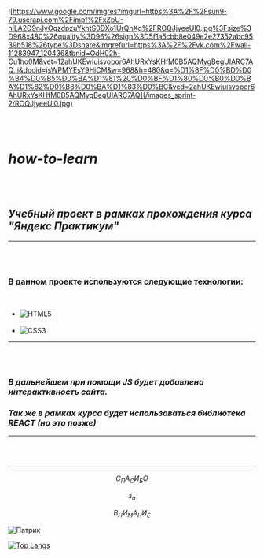 ![https://www.google.com/imgres?imgurl=https%3A%2F%2Fsun9-79.userapi.com%2Fimpf%2FxZpU-hlLA2D9nJyOgzdpzuYkhtS0DXo1UrQnXg%2FROQJjyeeUl0.jpg%3Fsize%3D968x480%26quality%3D96%26sign%3D5f1a5cbb8e049e2e27352abc9539b518%26type%3Dshare&imgrefurl=https%3A%2F%2Fvk.com%2Fwall-11283947_120436&tbnid=OdH02h-Cu1ho0M&vet=12ahUKEwiuisvopor6AhURxYsKHfM0B5AQMygBegUIARC7AQ..i&docid=jsWPMYEsY9HiCM&w=968&h=480&q=%D1%8F%D0%BD%D0%B4%D0%B5%D0%BA%D1%81%20%D0%BF%D1%80%D0%B0%D0%BA%D1%82%D0%B8%D0%BA%D1%83%D0%BC&ved=2ahUKEwiuisvopor6AhURxYsKHfM0B5AQMygBegUIARC7AQ](/images_sprint-2/ROQJjyeeUl0.jpg)

_<br>_
_<br>_
# ***how-to-learn***
_<br>_
_<br>_
## *Учебный проект в рамках прохождения курса "**Яндекс Практикум**"* 
___

_<br>_
_<br>_
### В данном проекте используются следующие технологии:
_<br>_
   * ![HTML5](https://img.shields.io/badge/html5-%23E34F26.svg?style=for-the-badge&logo=html5&logoColor=white)
  _<br>_
  _<br>_
   * ![CSS3](https://img.shields.io/badge/css3-%231572B6.svg?style=for-the-badge&logo=css3&logoColor=white)
   _<br>_
  
   ___
   _<br>_
   _<br>_
   ### *В дальнейшем при помощи JS будет добавлена интерактивность сайта.*
   ### *Так же в рамках курса будет использоваться библиотека REACT (но это позже)*
   ___
_<br>_
_<br>_
___

  $$С_ПА_СИ_БО$$
  
  $$з_а$$
  
  $$В_НИ_МА_НИ_Е$$

![Патрик](https://korben.info/app/uploads/2020/02/pote_waifu2x_2x_2n.gif)


[![Top Langs](https://github-readme-stats.vercel.app/api/top-langs/?username=Hukakou&layout=compact)](https://github.com/anuraghazra/github-readme-stats)








